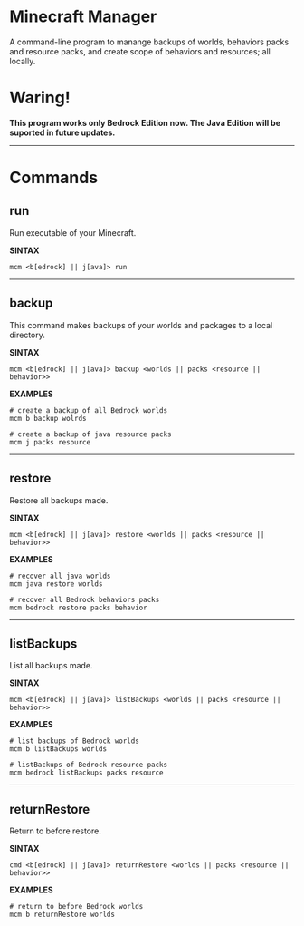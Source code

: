 # Minecraft Manager

A command-line program to manange backups of worlds, behaviors packs and resource packs, and create scope of behaviors and resources; all locally.

# Waring!
**This program works only Bedrock Edition now. The Java Edition will be suported in future updates.**

----------------------------

# Commands

## run

Run executable of your Minecraft.

**SINTAX**

```
mcm <b[edrock] || j[ava]> run
```

---

## backup

This command makes backups of your worlds and packages to a local directory.

**SINTAX**

```
mcm <b[edrock] || j[ava]> backup <worlds || packs <resource || behavior>>
```

**EXAMPLES**
```
# create a backup of all Bedrock worlds
mcm b backup wolrds
```
```
# create a backup of java resource packs
mcm j packs resource
```

---

## restore

Restore all backups made.

**SINTAX**

```
mcm <b[edrock] || j[ava]> restore <worlds || packs <resource || behavior>>
```

**EXAMPLES**

```
# recover all java worlds
mcm java restore worlds
```
```
# recover all Bedrock behaviors packs
mcm bedrock restore packs behavior
```

---

## listBackups

List all backups made.

**SINTAX**

```
mcm <b[edrock] || j[ava]> listBackups <worlds || packs <resource || behavior>>
```

**EXAMPLES**

```
# list backups of Bedrock worlds
mcm b listBackups worlds
```
```
# listBackups of Bedrock resource packs
mcm bedrock listBackups packs resource
```

---

## returnRestore

Return to before restore.

**SINTAX**

```
cmd <b[edrock] || j[ava]> returnRestore <worlds || packs <resource || behavior>>
```

**EXAMPLES**

```
# return to before Bedrock worlds
mcm b returnRestore worlds
```

<!-- ## create -->
